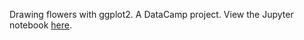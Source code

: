 Drawing flowers with ggplot2. A DataCamp project. View the Jupyter notebook [here](https://nbviewer.jupyter.org/github/aloosefish/Math_Flowers/blob/master/notebook.ipynb).
